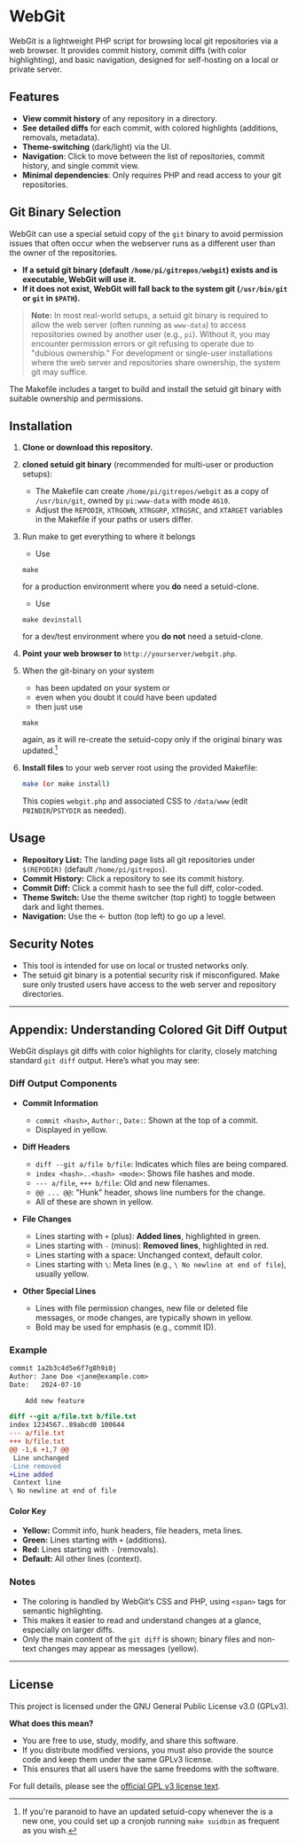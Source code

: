 # WebGit

WebGit is a lightweight PHP script for browsing local git repositories via a web browser. It provides commit history, commit diffs (with color highlighting), and basic navigation, designed for self-hosting on a local or private server.

## Features

- **View commit history** of any repository in a directory.
- **See detailed diffs** for each commit, with colored highlights (additions, removals, metadata).
- **Theme-switching** (dark/light) via the UI.
- **Navigation**: Click to move between the list of repositories, commit history, and single commit view.
- **Minimal dependencies**: Only requires PHP and read access to your git repositories.

## Git Binary Selection

WebGit can use a special setuid copy of the `git` binary to avoid permission issues that often occur when the webserver runs as a different user than the owner of the repositories. 

- **If a setuid git binary (default `/home/pi/gitrepos/webgit`) exists and is executable, WebGit will use it.**
- **If it does not exist, WebGit will fall back to the system git (`/usr/bin/git` or `git` in `$PATH`).**

> **Note:** In most real-world setups, a setuid git binary is required to allow the web server (often running as `www-data`) to access repositories owned by another user (e.g., `pi`). Without it, you may encounter permission errors or git refusing to operate due to "dubious ownership." For development or single-user installations where the web server and repositories share ownership, the system git may suffice.

The Makefile includes a target to build and install the setuid git binary with suitable ownership and permissions.

## Installation

1. **Clone or download this repository.**
2. **cloned setuid git binary** (recommended for multi-user or production setups):
   - The Makefile can create `/home/pi/gitrepos/webgit` as a copy of `/usr/bin/git`, owned by `pi:www-data` with mode `4610`.
   - Adjust the `REPODIR`, `XTRGOWN`, `XTRGGRP`, `XTRGSRC`, and `XTARGET` variables in the Makefile if your paths or users differ.
3. Run make to get everything to where it belongs
   - Use
   ```
   make
   ```
   for a production environment where you **do** need a setuid-clone.
   - Use
   ```
   make devinstall
   ```
   for a dev/test environment where you **do not** need a setuid-clone.

4. **Point your web browser to** `http://yourserver/webgit.php`.
5. When the git-binary on your system
    - has been updated on your system or 
    - even when you doubt it could have been updated
    - then just use
   ```
   make
   ```
   again, as it will re-create the setuid-copy only
   if the original binary was updated.[^1]
   [^1]:If you're paranoid to have an updated setuid-copy whenever the is a new one, you could set up a cronjob running `make suidbin` as frequent as you wish.

3. **Install files** to your web server root using the provided Makefile:
   ```sh
   make (or make install)
   ```
   This copies `webgit.php` and associated CSS to `/data/www` (edit `PBINDIR`/`PSTYDIR` as needed).

## Usage

- **Repository List:** The landing page lists all git repositories under `$(REPODIR)` (default `/home/pi/gitrepos`).
- **Commit History:** Click a repository to see its commit history.
- **Commit Diff:** Click a commit hash to see the full diff, color-coded.
- **Theme Switch:** Use the theme switcher (top right) to toggle between dark and light themes.
- **Navigation:** Use the ← button (top left) to go up a level.

## Security Notes

- This tool is intended for use on local or trusted networks only.
- The setuid git binary is a potential security risk if misconfigured. Make sure only trusted users have access to the web server and repository directories.

---

## Appendix: Understanding Colored Git Diff Output

WebGit displays git diffs with color highlights for clarity, closely matching standard `git diff` output. Here’s what you may see:

### Diff Output Components

- **Commit Information**  
  - `commit <hash>`, `Author:`, `Date:`: Shown at the top of a commit.
  - Displayed in yellow.

- **Diff Headers**  
  - `diff --git a/file b/file`: Indicates which files are being compared.
  - `index <hash>..<hash> <mode>`: Shows file hashes and mode.
  - `--- a/file`, `+++ b/file`: Old and new filenames.
  - `@@ ... @@`: "Hunk" header, shows line numbers for the change.
  - All of these are shown in yellow.

- **File Changes**
  - Lines starting with `+` (plus): **Added lines**, highlighted in green.
  - Lines starting with `-` (minus): **Removed lines**, highlighted in red.
  - Lines starting with a space: Unchanged context, default color.
  - Lines starting with `\`: Meta lines (e.g., `\ No newline at end of file`), usually yellow.

- **Other Special Lines**
  - Lines with file permission changes, new file or deleted file messages, or mode changes, are typically shown in yellow.
  - Bold may be used for emphasis (e.g., commit ID).

### Example

```diff
commit 1a2b3c4d5e6f7g8h9i0j
Author: Jane Doe <jane@example.com>
Date:   2024-07-10

    Add new feature

diff --git a/file.txt b/file.txt
index 1234567..89abcd0 100644
--- a/file.txt
+++ b/file.txt
@@ -1,6 +1,7 @@
 Line unchanged
-Line removed
+Line added
 Context line
\ No newline at end of file
```

#### Color Key

- **Yellow:** Commit info, hunk headers, file headers, meta lines.
- **Green:** Lines starting with `+` (additions).
- **Red:** Lines starting with `-` (removals).
- **Default:** All other lines (context).

### Notes

- The coloring is handled by WebGit’s CSS and PHP, using `<span>` tags for semantic highlighting.
- This makes it easier to read and understand changes at a glance, especially on larger diffs.
- Only the main content of the `git diff` is shown; binary files and non-text changes may appear as messages (yellow).

---

## License

This project is licensed under the GNU General Public License v3.0 (GPLv3).

**What does this mean?**  
- You are free to use, study, modify, and share this software.
- If you distribute modified versions, you must also provide the source code and keep them under the same GPLv3 license.
- This ensures that all users have the same freedoms with the software.

For full details, please see the [official GPL v3 license text](https://www.gnu.org/licenses/gpl-3.0.html).
